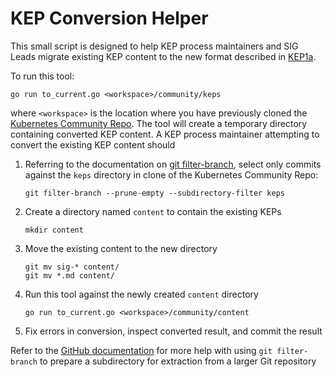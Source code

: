 # KEP Conversion Helper

This small script is designed to help KEP process maintainers and SIG Leads
migrate existing KEP content to the new format described in [KEP1a][].

To run this tool:

```
go run to_current.go <workspace>/community/keps
```

where `<workspace>` is the location where you have previously cloned the [Kubernetes Community Repo][]. The tool
will create a temporary directory containing converted KEP content. A KEP process maintainer attempting to
convert the existing KEP content should

1. Referring to the documentation on [git filter-branch][], select only commits against the `keps` directory
   in clone of the Kubernetes Community Repo: 

   ```
   git filter-branch --prune-empty --subdirectory-filter keps

   ```
1. Create a directory named `content` to contain the existing KEPs

   ```
   mkdir content
   ```

1. Move the existing content to the new directory

   ```
   git mv sig-* content/
   git mv *.md content/
   ```

1. Run this tool against the newly created `content` directory

   ```
   go run to_current.go <workspace>/community/content
   ```

1. Fix errors in conversion, inspect converted result, and commit the result


Refer to the [GitHub documentation][] for more help with using `git filter-branch` to prepare a subdirectory for extraction
from a larger Git repository

[KEP1a]: https://github.com/kubernetes/community/blob/3b3f730761a7ab902672720ab1a254b1dd0aa387/keps/0001a-meta-kep-implementation.md
[Kubernetes Community Repo]: https://github.com/kubernetes/community/
[git filter-branch]: https://git-scm.com/docs/git-filter-branch
[GitHub documentation]: https://help.github.com/articles/splitting-a-subfolder-out-into-a-new-repository/

